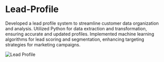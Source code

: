# Lead-Profile

Developed a lead profile system to streamline customer data organization and analysis. Utilized Python for data extraction and transformation, ensuring accurate and updated profiles. Implemented machine learning algorithms for lead scoring and segmentation, enhancing targeting strategies for marketing campaigns.

![Lead Profile](https://github.com/AntonielCleyton/Lead-Profile/assets/63554417/7b2a7eec-2eae-43be-bf99-bad536bb12f0)
